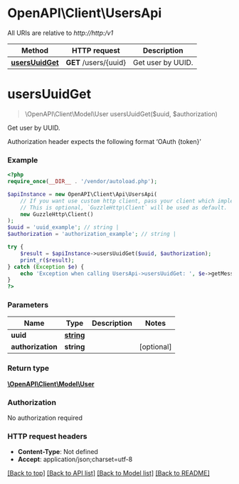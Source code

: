 # OpenAPI\Client\UsersApi

All URIs are relative to *http://http:/v1*

Method | HTTP request | Description
------------- | ------------- | -------------
[**usersUuidGet**](UsersApi.md#usersUuidGet) | **GET** /users/{uuid} | Get user by UUID.


# **usersUuidGet**
> \OpenAPI\Client\Model\User usersUuidGet($uuid, $authorization)

Get user by UUID.

Authorization header expects the following format ‘OAuth {token}’

### Example
```php
<?php
require_once(__DIR__ . '/vendor/autoload.php');

$apiInstance = new OpenAPI\Client\Api\UsersApi(
    // If you want use custom http client, pass your client which implements `GuzzleHttp\ClientInterface`.
    // This is optional, `GuzzleHttp\Client` will be used as default.
    new GuzzleHttp\Client()
);
$uuid = 'uuid_example'; // string | 
$authorization = 'authorization_example'; // string | 

try {
    $result = $apiInstance->usersUuidGet($uuid, $authorization);
    print_r($result);
} catch (Exception $e) {
    echo 'Exception when calling UsersApi->usersUuidGet: ', $e->getMessage(), PHP_EOL;
}
?>
```

### Parameters

Name | Type | Description  | Notes
------------- | ------------- | ------------- | -------------
 **uuid** | [**string**](../Model/.md)|  |
 **authorization** | **string**|  | [optional]

### Return type

[**\OpenAPI\Client\Model\User**](../Model/User.md)

### Authorization

No authorization required

### HTTP request headers

 - **Content-Type**: Not defined
 - **Accept**: application/json;charset=utf-8

[[Back to top]](#) [[Back to API list]](../../README.md#documentation-for-api-endpoints) [[Back to Model list]](../../README.md#documentation-for-models) [[Back to README]](../../README.md)

